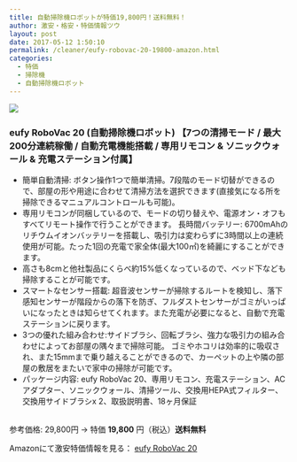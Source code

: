```yaml
---
title: 自動掃除機ロボットが特価19,800円！送料無料！
author: 激安・格安・特価情報ツウ
layout: post
date: 2017-05-12 1:50:10
permalink: /cleaner/eufy-robovac-20-19800-amazon.html
categories:
  - 特価
  - 掃除機
  - 自動掃除機ロボット
---
```


<div class="img-bg2 img_L">
<a target="_blank"  href="https://www.amazon.co.jp/gp/product/B01JRDFU8M/ref=as_li_tl?ie=UTF8&camp=247&creative=1211&creativeASIN=B01JRDFU8M&linkCode=as2&tag=tokkajohotsu-22&linkId=d47f85775e7ad0def8137beaef3b5769"><img border="0" src="//ws-fe.amazon-adsystem.com/widgets/q?_encoding=UTF8&MarketPlace=JP&ASIN=B01JRDFU8M&ServiceVersion=20070822&ID=AsinImage&WS=1&Format=_SL250_&tag=tokkajohotsu-22" ></a><img src="//ir-jp.amazon-adsystem.com/e/ir?t=tokkajohotsu-22&l=am2&o=9&a=B01JRDFU8M" width="1" height="1" border="0" alt="" style="border:none !important; margin:0px !important;" />
</div>

### eufy RoboVac 20 (自動掃除機ロボット) 【7つの清掃モード / 最大200分連続稼働 / 自動充電機能搭載 / 専用リモコン & ソニックウォール & 充電ステーション付属】

<!--more-->

* 簡単自動清掃: ボタン操作1つで簡単清掃。7段階のモード切替ができるので、部屋の形や用途に合わせて清掃方法を選択できます(直接気になる所を掃除できるマニュアルコントロールも可能)。
* 専用リモコンが同梱しているので、モードの切り替えや、電源オン・オフもすべてリモート操作で行うことができます。
長時間バッテリー: 6700mAhのリチウムイオンバッテリーを搭載し、吸引力は変わらずに3時間以上の連続使用が可能。たった1回の充電で家全体(最大100㎡)を綺麗にすることができます。
* 高さも8cmと他社製品にくらべ約15%低くなっているので、ベッド下なども掃除することが可能です。
* スマートなセンサー搭載: 超音波センサーが掃除するルートを検知し、落下感知センサーが階段からの落下を防ぎ、フルダストセンサーがゴミがいっぱいになったときは知らせてくれます。また充電が必要になると、自動で充電ステーションに戻ります。
* 3つの優れた組み合わせ:サイドブラシ、回転ブラシ、強力な吸引力の組み合わせによってお部屋の隅々まで掃除可能。 ゴミやホコリは効率的に吸収され、また15mmまで乗り越えることができるので、カーペットの上や隣の部屋の敷居をまたいで家中の掃除が可能です。
* パッケージ内容: eufy RoboVac 20、専用リモコン、充電ステーション、ACアダプター、ソニックウォール、清掃ツール、交換用HEPA式フィルター、交換用サイドブラシx 2、取扱説明書、18ヶ月保証

<br clear="all" />参考価格:	29,800円 → 特価 <span class="tokka-price"><strong>19,800</strong></span> 円（税込）**送料無料**

Amazonにて激安特価情報を見る： <span class="fs150p"><a href="https://www.amazon.co.jp/gp/product/B01JRDFU8M/ref=as_li_tl?ie=UTF8&camp=247&creative=1211&creativeASIN=B01JRDFU8M&linkCode=as2&tag=tokkajohotsu-22&linkId=d47f85775e7ad0def8137beaef3b5769" target="_blank">eufy RoboVac 20</a></span>
